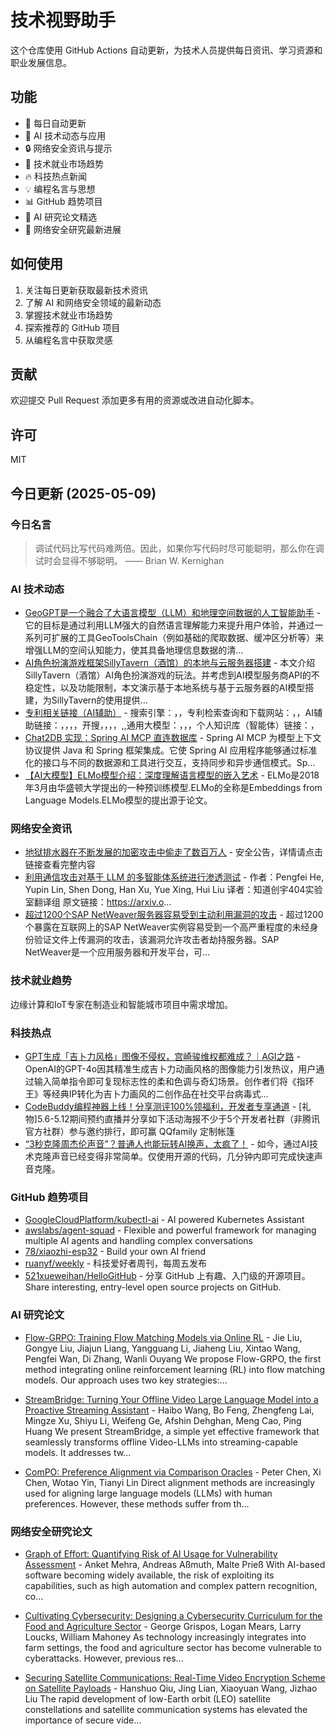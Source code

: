# 技术视野助手

这个仓库使用 GitHub Actions 自动更新，为技术人员提供每日资讯、学习资源和职业发展信息。

## 功能

- 🔄 每日自动更新
- 🤖 AI 技术动态与应用
- 🔒 网络安全资讯与提示
- 💼 技术就业市场趋势
- 🔥 科技热点新闻
- 💡 编程名言与思想
- 📊 GitHub 趋势项目
- 📝 AI 研究论文精选
- 🔐 网络安全研究最新进展

## 如何使用

1. 关注每日更新获取最新技术资讯
2. 了解 AI 和网络安全领域的最新动态
3. 掌握技术就业市场趋势
4. 探索推荐的 GitHub 项目
5. 从编程名言中获取灵感

## 贡献

欢迎提交 Pull Request 添加更多有用的资源或改进自动化脚本。

## 许可

MIT

## 今日更新 (2025-05-09)

### 今日名言

> 调试代码比写代码难两倍。因此，如果你写代码时尽可能聪明，那么你在调试时会显得不够聪明。 —— Brian W. Kernighan

### AI 技术动态

- [GeoGPT是一个融合了大语言模型（LLM）和地理空间数据的人工智能助手](https://i-operation.csdnimg.cn/images/8efd18d5d7054f77a81294a14cd80ad5.png) - 它的目标是通过利用LLM强大的自然语言理解能力来提升用户体验，并通过一系列可扩展的工具GeoToolsChain（例如基础的爬取数据、缓冲区分析等）来增强LLM的空间认知能力，使其具备地理信息数据的清...
- [AI角色扮演游戏框架SillyTavern（酒馆）的本地与云服务器搭建](https://i-operation.csdnimg.cn/images/8efd18d5d7054f77a81294a14cd80ad5.png) - 本文介绍SillyTavern（酒馆）AI角色扮演游戏的玩法。并考虑到AI模型服务商API的不稳定性，以及功能限制，本文演示基于本地系统与基于云服务器的AI模型搭建，为SillyTavern的使用提供...
- [专利相关链接（AI辅助）](https://i-operation.csdnimg.cn/images/8efd18d5d7054f77a81294a14cd80ad5.png) - 搜索引擎：，，专利检索查询和下载网站：，，AI辅助链接：，，，，开搜，，，，,,通用大模型：，，，个人知识库（智能体）链接：，
- [Chat2DB 实现：Spring AI MCP 直连数据库](https://i-operation.csdnimg.cn/images/8efd18d5d7054f77a81294a14cd80ad5.png) - Spring AI MCP 为模型上下文协议提供 Java 和 Spring 框架集成。它使 Spring AI 应用程序能够通过标准化的接口与不同的数据源和工具进行交互，支持同步和异步通信模式。Sp...
- [【AI大模型】ELMo模型介绍：深度理解语言模型的嵌入艺术](https://i-operation.csdnimg.cn/images/8efd18d5d7054f77a81294a14cd80ad5.png) - ELMo是2018年3月由华盛顿大学提出的一种预训练模型.ELMo的全称是Embeddings from Language Models.ELMo模型的提出源于论文。


### 网络安全资讯

- [地狱排水器在不断发展的加密攻击中偷走了数百万人](https://www.anquanke.com/post/id/307267) - 安全公告，详情请点击链接查看完整内容
- [利用通信攻击对基于 LLM 的多智能体系统进行渗透测试](https://paper.seebug.org/3319/) - 作者：Pengfei He, Yupin Lin, Shen Dong, Han Xu, Yue Xing, Hui Liu
译者：知道创宇404实验室翻译组
原文链接：https://arxiv.o...
- [超过1200个SAP NetWeaver服务器容易受到主动利用漏洞的攻击](https://www.4hou.com/posts/QXG0) - 超过1200个暴露在互联网上的SAP NetWeaver实例容易受到一个高严重程度的未经身份验证文件上传漏洞的攻击，该漏洞允许攻击者劫持服务器。SAP NetWeaver是一个应用服务器和开发平台，可...


### 技术就业趋势

边缘计算和IoT专家在制造业和智能城市项目中需求增加。

### 科技热点

- [GPT生成「吉卜力风格」图像不侵权，宫崎骏维权都难成？｜AGI之路](https://cloud.tencent.com/developer/article/2518237) - OpenAI的GPT-4o因其精准生成吉卜力动画风格的图像能力引发热议，用户通过输入简单指令即可复现标志性的柔和色调与奇幻场景。创作者们将《指环王》等经典IP转化为吉卜力画风的二创作品在社交平台病毒式...
- [CodeBuddy编程神器上线！分享测评100%领福利，开发者专享通道](https://cloud.tencent.com/developer/article/2518334) - [礼物]5.6-5.12期间预约直播并分享如下活动海报不少于5个开发者社群（非腾讯官方社群）参与邀约排行，即可赢 QQfamily 定制帐篷
- [“3秒克隆周杰伦声音”？普通人也能玩转AI换声，太疯了！](https://cloud.tencent.com/developer/article/2518427) - 如今，通过AI技术克隆声音已经变得非常简单。仅使用开源的代码，几分钟内即可完成快速声音克隆。


### GitHub 趋势项目

- [GoogleCloudPlatform/kubectl-ai](https://github.com/GoogleCloudPlatform/kubectl-ai) - AI powered Kubernetes Assistant
- [awslabs/agent-squad](https://github.com/awslabs/agent-squad) - Flexible and powerful framework for managing multiple AI agents and handling complex conversations
- [78/xiaozhi-esp32](https://github.com/78/xiaozhi-esp32) - Build your own AI friend
- [ruanyf/weekly](https://github.com/ruanyf/weekly) - 科技爱好者周刊，每周五发布
- [521xueweihan/HelloGitHub](https://github.com/521xueweihan/HelloGitHub) - 分享 GitHub 上有趣、入门级的开源项目。Share interesting, entry-level open source projects on GitHub.




### AI 研究论文

- [Flow-GRPO: Training Flow Matching Models via Online RL](http://arxiv.org/abs/2505.05470v1) - Jie Liu, Gongye Liu, Jiajun Liang, Yangguang Li, Jiaheng Liu, Xintao Wang, Pengfei Wan, Di Zhang, Wanli Ouyang
  We propose Flow-GRPO, the first method integrating online reinforcement
learning (RL) into flow matching models. Our approach uses two key strategies:...

- [StreamBridge: Turning Your Offline Video Large Language Model into a
  Proactive Streaming Assistant](http://arxiv.org/abs/2505.05467v1) - Haibo Wang, Bo Feng, Zhengfeng Lai, Mingze Xu, Shiyu Li, Weifeng Ge, Afshin Dehghan, Meng Cao, Ping Huang
  We present StreamBridge, a simple yet effective framework that seamlessly
transforms offline Video-LLMs into streaming-capable models. It addresses tw...

- [ComPO: Preference Alignment via Comparison Oracles](http://arxiv.org/abs/2505.05465v1) - Peter Chen, Xi Chen, Wotao Yin, Tianyi Lin
  Direct alignment methods are increasingly used for aligning large language
models (LLMs) with human preferences. However, these methods suffer from th...



### 网络安全研究论文

- [Graph of Effort: Quantifying Risk of AI Usage for Vulnerability
  Assessment](http://arxiv.org/abs/2503.16392v1) - Anket Mehra, Andreas Aßmuth, Malte Prieß
  With AI-based software becoming widely available, the risk of exploiting its
capabilities, such as high automation and complex pattern recognition, co...

- [Cultivating Cybersecurity: Designing a Cybersecurity Curriculum for the
  Food and Agriculture Sector](http://arxiv.org/abs/2503.16292v1) - George Grispos, Logan Mears, Larry Loucks, William Mahoney
  As technology increasingly integrates into farm settings, the food and
agriculture sector has become vulnerable to cyberattacks. However, previous
res...

- [Securing Satellite Communications: Real-Time Video Encryption Scheme on
  Satellite Payloads](http://arxiv.org/abs/2503.16287v1) - Hanshuo Qiu, Jing Lian, Xiaoyuan Wang, Jizhao Liu
  The rapid development of low-Earth orbit (LEO) satellite constellations and
satellite communication systems has elevated the importance of secure vide...

